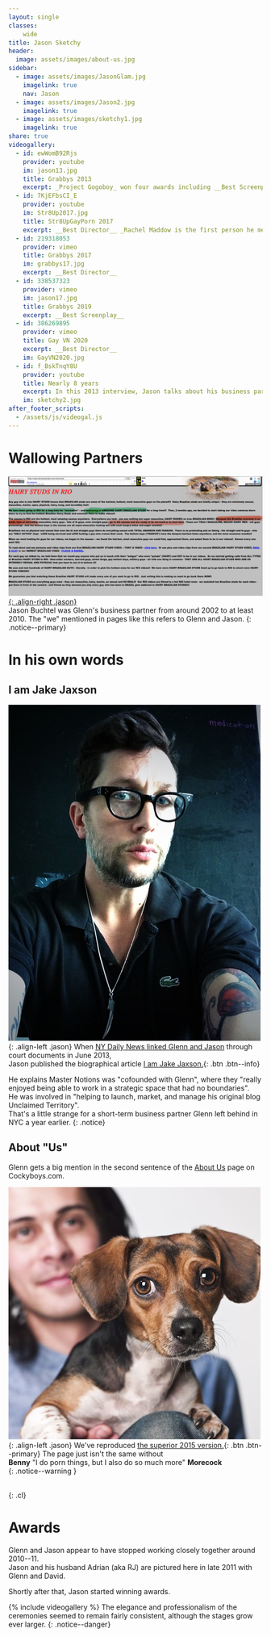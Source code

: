 ```yaml
---
layout: single
classes:
    wide
title: Jason Sketchy
header:
  image: assets/images/about-us.jpg
sidebar:
  - image: assets/images/JasonGlam.jpg
    imagelink: true
    nav: Jason
  - image: assets/images/Jason2.jpg
    imagelink: true
  - image: assets/images/sketchy1.jpg
    imagelink: true
share: true
videogallery:
  - id: ewWomB92Rjs
    provider: youtube
    im: jason13.jpg
    title: Grabbys 2013
    excerpt: _Project Gogoboy_ won four awards including __Best Screenplay__.
  - id: 7KjEFbsCI_E
    provider: youtube
    im: Str8Up2017.jpg
    title: Str8UpGayPorn 2017
    excerpt: __Best Director__ _Rachel Maddow is the first person he mentions in his acceptance speech. Glenn has been forgotten again_. 
  - id: 219318053
    provider: vimeo
    title: Grabbys 2017
    im: grabbys17.jpg
    excerpt: __Best Director__
  - id: 338537323
    provider: vimeo
    im: jason17.jpg
    title: Grabbys 2019
    excerpt: __Best Screenplay__    
  - id: 386269895
    provider: vimeo
    title: Gay VN 2020
    excerpt: __Best Director__
    im: GayVN2020.jpg
  - id: f_BskTnqY8U
    provider: youtube
    title: Nearly 8 years
    excerpt: In this 2013 interview, Jason talks about his business partner.
    im: sketchy2.jpg
after_footer_scripts:
  - /assets/js/videogal.js
---
```




# Wallowing Partners

[![Wallowing in Rio](assets/images/wallow.jpg){: .align-right .jason}](assets/images/wallow.jpg)  
Jason Buchtel was Glenn's business partner from around 2002 to at least 2010.
The "we" mentioned in pages like this
refers to Glenn and Jason.
{: .notice--primary}

# In his own words

## I am Jake Jaxson


![I am Jake Jaxson](assets/images/jj.jpg){: .align-left .jason} When [NY Daily News linked Glenn and Jason](https://www.nydailynews.com/news/national/greenwald-reporter-broke-nsa-story-lawyer-sued-porn-biz-article-1.1383448) through court documents in June 2013,  
Jason published the biographical article
[I am Jake Jaxson.](IamJJ.md){: .btn .btn--info}  

He explains Master Notions was "cofounded with Glenn", where 
they "really enjoyed being able to work in a strategic space that had no boundaries".  
He was involved in "helping to launch, market, and manage his original blog Unclaimed Territory".  
That's a little strange for a short-term business partner Glenn left behind in NYC a year earlier.
{: .notice}


## About "Us"

Glenn gets a big mention in the second sentence of the
[About Us](https://cockyboys.com/pages.php?id=meet-the-morecocks) page on Cockyboys.com.


![Benny Morecock](assets/images/bioBMC.jpg){: .align-left  .jason}
We've reproduced [the superior 2015 version.](morecocks/web.archive.org/web/20151128034652if_/https:/cockyboys.com/pages-meet-the-morecocks.html){: .btn .btn--primary}
The page just isn't the same without   
**Benny** "I do porn things, but I also do so much more" **Morecock**  
{: .notice--warning }  



<br>
{: .cl}

Awards
=========

<!-- [![Adrian, Glenn and Jason](assets/images/sketchy2.jpg){: .align-right .jason}](assets/images/sketchy2.jpg) -->

Glenn and Jason appear to have stopped working closely together around 2010--11.  
Jason and his husband Adrian (aka RJ) are pictured here in late 2011 with Glenn and David. 


Shortly after that, Jason started winning awards.



{% include videogallery %}
The elegance and professionalism of the ceremonies seemed to remain fairly consistent,
although the stages grow ever larger.
{: .notice--danger}








<!-- <script src="/assets/js/videogal.js" defer>  </script>  -->

